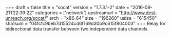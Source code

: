 +++
draft = false
title = "socat"
version = "1.7.3.1-2"
date = "2016-09-21T22:39:22"
categories = ['network']
upstreamurl = "http://www.dest-unreach.org/socat/"
arch = "x86_64"
size = "196260"
usize = "615450"
sha1sum = "04fcfc9beb7d15524cd6f169d30b9c615f804003"
+++
Relay for bidirectional data transfer between two independent data channels
